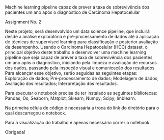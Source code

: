 Machine learning pipeline  capaz de prever a taxa de sobrevivência dos pacientes um ano após o diagnóstico de Carcinoma Hepatocelular

Assignment No. 2 

Neste projeto, será desenvolvido um data science pipeline, que incluirá desde a análise exploratória e pré-processamento de dados até à aplicação de técnicas de supervised learning  para classificação e posterior avaliação de desempenho. 
Usando o Carcinoma Hepatocelular (HCC) dataset, o principal objetivo deste trabalho é desenvolver uma machine learning pipeline  que seja capaz de prever a taxa de sobrevivência dos pacientes um ano após o diagnóstico, iniciando pela limpeza e avaliação de recursos dos dados, passando pela inspeção visual e comunicação dos resultados.
Para alcançar esse objetivo, serão seguidas as seguintes etapas:
Exploração de dados;
Pré-processamento de dados;
Modelagem de dados;
Avaliação dos resultados;
Interpretação dos resultados.

Para executar o notebook precisa de ter instalado as seguintes bibliotecas:
Pandas;
Os;
Seaborn;
Matplot;
Sklearn;
Numpy;
Scipy;
Imblearn.

Na primeira célula de código é necessária a troca do link do diretório para o qual descarregou o notebook.

Para a visualização do trabalho é apenas necessário correr o notebook.

Obrigada!
